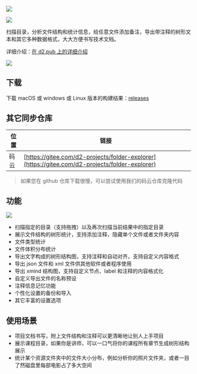 ![](https://cdn.d2.pub/files/image-hosting/20190926165444.png)

![](https://cdn.d2.pub/files/image-hosting/20190926165500.png)

扫描目录，分析文件结构和统计信息，给任意文件添加备注，导出带注释的树形文本和其它多种数据格式，大大方便书写技术文档。

详细介绍：[在 d2.pub 上的详细介绍](https://d2.pub/zh/doc/folder-explorer/)

![](https://cdn.d2.pub/files/image-hosting/20190926165513.png)

## 下载

下载 macOS 或 windows 或 Linux 版本的构建结果：[releases](https://github.com/d2-projects/folder-explorer/releases)

## 其它同步仓库

| 位置 | 链接 |
| --- | --- |
| 码云 | [https://gitee.com/d2-projects/folder-explorer](https://gitee.com/d2-projects/folder-explorer) |

> 如果您在 github 仓库下载很慢，可以尝试使用我们的码云仓库克隆代码

## 功能

![](https://cdn.d2.pub/files/image-hosting/20190926165542.png)

* 扫描指定的目录（支持拖拽）以及再次扫描当前结果中的指定目录
* 展示文件结构的树形统计，支持添加注释，隐藏单个文件或者文件夹内容
* 文件类型统计
* 文件体积分布统计
* 导出文字构成的树形结构图，支持注释和自动对齐，支持自定义内容格式
* 导出 json 文件和 xml 文件供其他软件或者程序使用
* 导出 xmind 结构图，支持自定义节点、label 和注释的内容格式化
* 自定义导出文件的名称预设
* 注释信息记忆功能
* 个性化设置的备份和导入
* 其它丰富的设置选项

## 使用场景

* 项目文档书写，附上文件结构和注释可以更清晰地让别人上手项目
* 展示课程目录，如果你是讲师，可以一口气将你的课程所有章节生成树形结构展示
* 统计某个资源文件夹中的文件大小分布，例如分析你的照片文件夹，或者一目了然磁盘里每部电影占了多大空间
